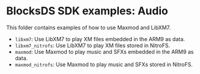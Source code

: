 # BlocksDS SDK examples: Audio

This folder contains examples of how to use Maxmod and LibXM7.

- `libxm7`: Use LibXM7 to play XM files embedded in the ARM9 as data.
- `libxm7_nitrofs`: Use LibXM7 to play XM files stored in NitroFS.
- `maxmod`: Use Maxmod to play music and SFXs embedded in the ARM9 as data.
- `maxmod_nitrofs`: Use Maxmod to play music and SFXs stored in NitroFS.
